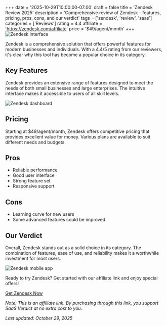 ﻿+++
date = '2025-10-29T10:00:00-07:00'
draft = false
title = 'Zendesk Review 2025'
description = 'Comprehensive review of Zendesk - features, pricing, pros, cons, and our verdict'
tags = ['zendesk', 'review', 'saas']
categories = ['Reviews']
rating = 4.4
affiliate = 'https://zendesk.com/affiliate'
price = '$49/agent/month'
+++
![Zendesk interface](/images/zendesk-1.jpg)

Zendesk is a comprehensive solution that offers powerful features for modern businesses and individuals. With a 4.4/5 rating from our reviewers, it's clear why this tool has become a popular choice in its category.

## Key Features

Zendesk provides an extensive range of features designed to meet the needs of both small businesses and large enterprises. The intuitive interface makes it accessible to users of all skill levels.

![Zendesk dashboard](/images/zendesk-2.jpg)

## Pricing

Starting at $49/agent/month, Zendesk offers competitive pricing that provides excellent value for money. Various plans are available to suit different needs and budgets.

## Pros

- Reliable performance
- Good user interface
- Strong feature set
- Responsive support


## Cons

- Learning curve for new users
- Some advanced features could be improved


## Our Verdict

Overall, Zendesk stands out as a solid choice in its category. The combination of features, ease of use, and reliability makes it a worthwhile investment for most users.

![Zendesk mobile app](/images/zendesk-3.jpg)

Ready to try Zendesk? Get started with our affiliate link and enjoy special offers!

[Get Zendesk Now](https://zendesk.com/affiliate)

*Note: This is an affiliate link. By purchasing through this link, you support SaaS Verdict at no extra cost to you.*

*Last updated: October 29, 2025*
